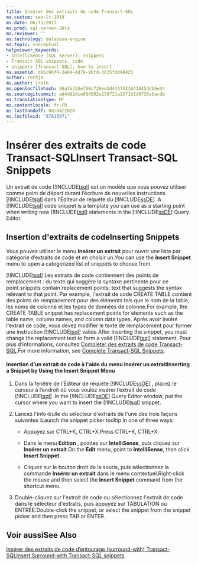 ```yaml
---
title: Insérer des extraits de code Transact-SQL
ms.custom: seo-lt-2019
ms.date: 06/13/2017
ms.prod: sql-server-2014
ms.reviewer: ''
ms.technology: database-engine
ms.topic: conceptual
helpviewer_keywords:
- IntelliSense [SQL Server], snippets
- Transact-SQL snippets, code
- snippets [Transact-SQL], how to insert
ms.assetid: d66c96f4-2e84-4d79-9bfd-3635fdd98425
author: rothja
ms.author: jroth
ms.openlocfilehash: 26a7a224e700c726ee3d4437321843d45ddb6e44
ms.sourcegitcommit: ad4d92dce894592a259721a1571b1d8736abacdb
ms.translationtype: MT
ms.contentlocale: fr-FR
ms.lasthandoff: 08/04/2020
ms.locfileid: "87613971"
---
```

# <a name="insert-transact-sql-snippets"></a><span data-ttu-id="6d55b-102">Insérer des extraits de code Transact-SQL</span><span class="sxs-lookup"><span data-stu-id="6d55b-102">Insert Transact-SQL Snippets</span></span>
  <span data-ttu-id="6d55b-103">Un extrait de code [!INCLUDE[tsql](../../includes/tsql-md.md)] est un modèle que vous pouvez utiliser comme point de départ durant l’écriture de nouvelles instructions [!INCLUDE[tsql](../../includes/tsql-md.md)] dans l’Éditeur de requête du [!INCLUDE[ssDE](../../includes/ssde-md.md)] .</span><span class="sxs-lookup"><span data-stu-id="6d55b-103">A [!INCLUDE[tsql](../../includes/tsql-md.md)] code snippet is a template you can use as a starting point when writing new [!INCLUDE[tsql](../../includes/tsql-md.md)] statements in the [!INCLUDE[ssDE](../../includes/ssde-md.md)] Query Editor.</span></span>  
  
## <a name="inserting-snippets"></a><span data-ttu-id="6d55b-104">Insertion d'extraits de code</span><span class="sxs-lookup"><span data-stu-id="6d55b-104">Inserting Snippets</span></span>  
 <span data-ttu-id="6d55b-105">Vous pouvez utiliser le menu **Insérer un extrait** pour ouvrir une liste par catégorie d’extraits de code et en choisir un.</span><span class="sxs-lookup"><span data-stu-id="6d55b-105">You can use the **Insert Snippet** menu to open a categorized list of snippets to choose from.</span></span>  
  
 [!INCLUDE[tsql](../../includes/tsql-md.md)] <span data-ttu-id="6d55b-106">Les extraits de code contiennent des points de remplacement : du texte qui suggère la syntaxe pertinente pour ce point.</span><span class="sxs-lookup"><span data-stu-id="6d55b-106">snippets contain replacement points: text that suggests the syntax relevant to that point.</span></span> <span data-ttu-id="6d55b-107">Par exemple, l'extrait de code CREATE TABLE contient des points de remplacement pour des éléments tels que le nom de la table, les noms de colonne et les types de données de colonne.</span><span class="sxs-lookup"><span data-stu-id="6d55b-107">For example, the CREATE TABLE snippet has replacement points for elements such as the table name, column names, and column data types.</span></span> <span data-ttu-id="6d55b-108">Après avoir inséré l'extrait de code, vous devez modifier le texte de remplacement pour former une instruction [!INCLUDE[tsql](../../includes/tsql-md.md)] valide.</span><span class="sxs-lookup"><span data-stu-id="6d55b-108">After inserting the snippet, you must change the replacement text to form a valid [!INCLUDE[tsql](../../includes/tsql-md.md)] statement.</span></span> <span data-ttu-id="6d55b-109">Pour plus d’informations, consultez [Compléter des extraits de code Transact-SQL](complete-transact-sql-snippets.md).</span><span class="sxs-lookup"><span data-stu-id="6d55b-109">For more information, see [Complete Transact-SQL Snippets](complete-transact-sql-snippets.md).</span></span>  
  
#### <a name="inserting-a-snippet-by-using-the-insert-snippet-menu"></a><span data-ttu-id="6d55b-110">Insertion d'un extrait de code à l'aide du menu Insérer un extrait</span><span class="sxs-lookup"><span data-stu-id="6d55b-110">Inserting a Snippet by Using the Insert Snippet Menu</span></span>  
  
1.  <span data-ttu-id="6d55b-111">Dans la fenêtre de l’Éditeur de requête [!INCLUDE[ssDE](../../includes/ssde-md.md)] , placez le curseur à l’endroit où vous voulez insérer l’extrait de code [!INCLUDE[tsql](../../includes/tsql-md.md)] .</span><span class="sxs-lookup"><span data-stu-id="6d55b-111">In the [!INCLUDE[ssDE](../../includes/ssde-md.md)] Query Editor window, put the cursor where you want to insert the [!INCLUDE[tsql](../../includes/tsql-md.md)] snippet.</span></span>  
  
2.  <span data-ttu-id="6d55b-112">Lancez l'info-bulle du sélecteur d'extraits de l'une des trois façons suivantes :</span><span class="sxs-lookup"><span data-stu-id="6d55b-112">Launch the snippet picker tooltip in one of three ways:</span></span>  
  
    -   <span data-ttu-id="6d55b-113">Appuyez sur CTRL+K, CTRL+X.</span><span class="sxs-lookup"><span data-stu-id="6d55b-113">Press CTRL+K, CTRL+X.</span></span>  
  
    -   <span data-ttu-id="6d55b-114">Dans le menu **Edition** , pointez sur **IntelliSense**, puis cliquez sur **Insérer un extrait**.</span><span class="sxs-lookup"><span data-stu-id="6d55b-114">On the **Edit** menu, point to **IntelliSense**, then click **Insert Snippet**.</span></span>  
  
    -   <span data-ttu-id="6d55b-115">Cliquez sur le bouton droit de la souris, puis sélectionnez la commande **Insérer un extrait** dans le menu contextuel.</span><span class="sxs-lookup"><span data-stu-id="6d55b-115">Right-click the mouse and then select the **Insert Snippet** command from the shortcut menu.</span></span>  
  
3.  <span data-ttu-id="6d55b-116">Double-cliquez sur l'extrait de code ou sélectionnez l'extrait de code dans le sélecteur d'extraits, puis appuyez sur TABULATION ou ENTRÉE.</span><span class="sxs-lookup"><span data-stu-id="6d55b-116">Double-click the snippet, or select the snippet from the snippet picker and then press TAB or ENTER.</span></span>  
  
## <a name="see-also"></a><span data-ttu-id="6d55b-117">Voir aussi</span><span class="sxs-lookup"><span data-stu-id="6d55b-117">See Also</span></span>  
 [<span data-ttu-id="6d55b-118">Insérer des extraits de code d’entourage (surround-with) Transact-SQL</span><span class="sxs-lookup"><span data-stu-id="6d55b-118">Insert Surround-with Transact-SQL snippets</span></span>](insert-surround-with-transact-sql-snippets.md)  
  
  
